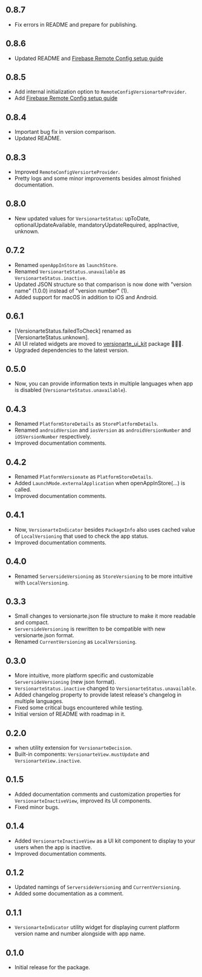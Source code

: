 ## 0.8.7
- Fix errors in README and prepare for publishing.

## 0.8.6
- Updated README and [Firebase Remote Config setup guide](https://github.com/kamranbekirovyz/versionarte/blob/main/firebase_remote_config_setup.md#-firebase-remote-config-setup-guide)

## 0.8.5
- Add internal initialization option to `RemoteConfigVersionarteProvider`.
- Add [Firebase Remote Config setup guide](https://github.com/kamranbekirovyz/versionarte/blob/main/firebase_remote_config_setup.md#-firebase-remote-config-setup-guide)

## 0.8.4
- Important bug fix in version comparison.
- Updated README.

## 0.8.3
- Improved `RemoteConfigVersiorteProvider`.
- Pretty logs and some minor improvements besides almost finished documentation.

## 0.8.0
- New updated values for `VersionarteStatus`: upToDate, optionalUpdateAvailable, mandatoryUpdateRequired, appInactive, unknown.

## 0.7.2
- Renamed `openAppInStore` as `launchStore`.
- Renamed `VersionarteStatus.unavailable` as `VersionarteStatus.inactive`.
- Updated JSON structure so that comparison is now done with "version name" (1.0.0) instead of "version number" (1).
- Added support for macOS in addition to iOS and Android.

## 0.6.1
- [VersionarteStatus.failedToCheck] renamed as [VersionarteStatus.unknown].
- All UI related widgets are moved to <a href="https://pub.dev/packages/versionarte_ui_kit">versionarte_ui_kit</a> package 💆🏻‍♂️.
- Upgraded dependencies to the latest version.

## 0.5.0
- Now, you can provide information texts in multiple languages when app is disabled (`VersionarteStatus.unavailable`).

## 0.4.3
- Renamed `PlatformStoreDetails` as `StorePlatformDetails`.
- Renamed `androidVersion` and `iosVersion` as `androidVersionNumber` and `iOSVersionNumber` respectively.
- Improved documentation comments.

## 0.4.2
- Renamed `PlatformVersionate` as `PlatformStoreDetails`.
- Added `LaunchMode.externalApplication` when openAppInStore(...) is called.
- Improved documentation comments.

## 0.4.1
- Now, `VersionarteIndicator` besides `PackageInfo` also uses cached value of `LocalVersioning` that used to check the app status.
- Improved documentation comments.

## 0.4.0
- Renamed `ServersideVersioning` as `StoreVersioning` to be more intuitive with `LocalVersioning`.

## 0.3.3
- Small changes to versionarte.json file structure to make it more readable and compact.
- `ServersideVersioning` is rewritten to be compatible with new versionarte.json format.
- Renamed `CurrentVersioning` as `LocalVersioning`.

## 0.3.0
- More intuitive, more platform specific and customizable `ServersideVersioning` (new json format).
- `VersionarteStatus.inactive` changed to `VersionarteStatus.unavailable`.
- Added changelog property to provide latest release's changelog in multiple languages.
- Fixed some critical bugs encountered while testing.
- Initial version of README with roadmap in it.

## 0.2.0
- when utility extension for `VersionarteDecision`.
- Built-in components: `VersionarteView.mustUpdate` and `VersionarteView.inactive`.

## 0.1.5

- Added documentation comments and customization properties for `VersionarteInactiveView`, improved its UI components.
- Fixed minor bugs.

## 0.1.4

- Added `VersionarteInactiveView` as a UI kit component to display to your users when the app is inactive.
- Improved documentation comments.

## 0.1.2

- Updated namings of `ServersideVersioning` and `CurrentVersioning`.
- Added some documentation as a comment.

## 0.1.1

- `VersionarteIndicator` utility widget for displaying current platform version name and number alongside with app name.

## 0.1.0

- Initial release for the package.
